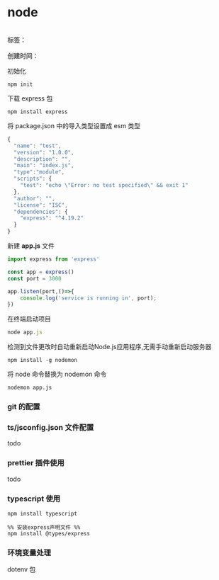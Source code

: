 # node

<div style="color: red;padding: 16px 0; font-weight: 600;color: rgb(82 82 82); display: flex;gap: 10px;">
    <span>标签：</span>
    <Badge type="tip" text="工作" />
    <Badge type="tip" text="初始化" />
    <Badge type="tip" text="原子化" />
</div>

<div style="color: red; font-weight: 600;color: rgb(82 82 82);">
    <span>创建时间：</span>
    <Badge type="tip" text="2024-05-02" />
</div>

初始化

```
npm init

```

下载 express 包

```
npm install express

```

将 package.json 中的导入类型设置成 esm 类型

```js
{
  "name": "test",
  "version": "1.0.0",
  "description": "",
  "main": "index.js",
  "type":"module",
  "scripts": {
    "test": "echo \"Error: no test specified\" && exit 1"
  },
  "author": "",
  "license": "ISC",
  "dependencies": {
    "express": "^4.19.2"
  }
}

```

新建 **app.js** 文件

```js
import express from 'express'

const app = express()
const port = 3000

app.listen(port,()=>{
    console.log('service is running in', port);
})

```

在终端启动项目

```js
node app.js

```

检测到文件更改时自动重新启动Node.js应用程序,无需手动重新启动服务器

```
npm install -g nodemon

```

将 node 命令替换为 nodemon 命令

```
nodemon app.js

```

### git 的配置

### ts/jsconfig.json 文件配置

todo

### prettier 插件使用

todo

### typescript 使用

~~~
npm install typescript 

%% 安装express声明文件 %%
npm install @types/express

~~~

### 环境变量处理

dotenv 包
 